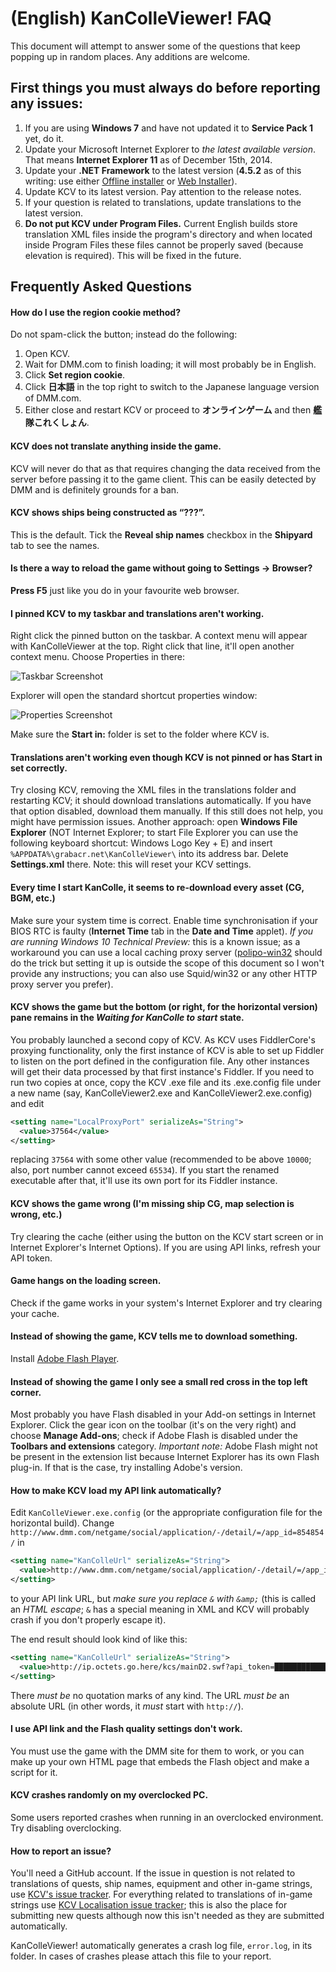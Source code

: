 # (English) KanColleViewer! FAQ
This document will attempt to answer some of the questions that keep popping up in random places.
Any additions are welcome.

## First things you must always do before reporting any issues:

1. If you are using **Windows 7** and have not updated it to **Service Pack 1** yet, do it.
2. Update your Microsoft Internet Explorer to *the latest available version*. That means **Internet Explorer 11** as of December 15th, 2014.
3. Update your **.NET Framework** to the latest version (**4.5.2** as of this writing: use either [Offline installer](http://www.microsoft.com/en-us/download/details.aspx?id=42642) or [Web Installer](http://www.microsoft.com/en-us/download/details.aspx?id=42643)).
4. Update KCV to its latest version. Pay attention to the release notes.
5. If your question is related to translations, update translations to the latest version.
6. **Do not put KCV under Program Files.** Current English builds store translation XML files inside the program's directory and when located inside Program Files these files cannot be properly saved (because elevation is required). This will be fixed in the future.

## Frequently Asked Questions
#### How do I use the region cookie method?
Do not spam-click the button; instead do the following:

1. Open KCV.
2. Wait for DMM.com to finish loading; it will most probably be in English.
3. Click **Set region cookie**.
4. Click **日本語** in the top right to switch to the Japanese language version of DMM.com.
5. Either close and restart KCV or proceed to **オンラインゲーム** and then **艦隊これくしょん**.

#### KCV does not translate anything inside the game.
KCV will never do that as that requires changing the data received from the server before passing it to the game client. This can be easily detected by DMM and is definitely grounds for a ban.

#### KCV shows ships being constructed as “???”.
This is the default. Tick the **Reveal ship names** checkbox in the **Shipyard** tab to see the names.

#### Is there a way to reload the game without going to **Settings** → **Browser**?
**Press F5** just like you do in your favourite web browser.

#### I pinned KCV to my taskbar and translations aren't working.
Right click the pinned button on the taskbar. A context menu will appear with KanColleViewer at the top. Right click that line, it'll open another context menu. Choose Properties in there:

![Taskbar Screenshot](http://i.koumakan.jp/2015-01-20/1421749535.png)

Explorer will open the standard shortcut properties window:

![Properties Screenshot](http://i.koumakan.jp/2015-01-20/1421749669.png)

Make sure the **Start in:** folder is set to the folder where KCV is.

#### Translations aren't working even though KCV is not pinned or has **Start in** set correctly.
Try closing KCV, removing the XML files in the translations folder and restarting KCV; it should download translations automatically. If you have that option disabled, download them manually. If this still does not help, you might have permission issues.
Another approach: open **Windows File Explorer** (NOT Internet Explorer; to start File Explorer you can use the following keyboard shortcut: Windows Logo Key + E) and insert `%APPDATA%\grabacr.net\KanColleViewer\` into its address bar. Delete **Settings.xml** there. Note: this will reset your KCV settings.

#### Every time I start KanColle, it seems to re-download every asset (CG, BGM, etc.)
Make sure your system time is correct. Enable time synchronisation if your BIOS RTC is faulty (**Internet Time** tab in the **Date and Time** applet).
*If you are running Windows 10 Technical Preview:* this is a known issue; as a workaround you can use a local caching proxy server ([polipo-win32](http://www.pps.univ-paris-diderot.fr/~jch/software/files/polipo/) should do the trick but setting it up is outside the scope of this document so I won't provide any instructions; you can also use Squid/win32 or any other HTTP proxy server you prefer).

#### KCV shows the game but the bottom (or right, for the horizontal version) pane remains in the *Waiting for KanColle to start* state.
You probably launched a second copy of KCV. As KCV uses FiddlerCore's proxying functionality, only the first instance of KCV is able to set up Fiddler to listen on the port defined in the configuration file. Any other instances will get their data processed by that first instance's Fiddler.
If you need to run two copies at once, copy the KCV .exe file and its .exe.config file under a new name (say, KanColleViewer2.exe and KanColleViewer2.exe.config) and edit
```xml
<setting name="LocalProxyPort" serializeAs="String">
  <value>37564</value>
</setting>
```
replacing `37564` with some other value (recommended to be above `10000`; also, port number cannot exceed `65534`). If you start the renamed executable after that, it'll use its own port for its Fiddler instance.

#### KCV shows the game wrong (I'm missing ship CG, map selection is wrong, etc.)
Try clearing the cache (either using the button on the KCV start screen or in Internet Explorer's Internet Options). If you are using API links, refresh your API token.

#### Game hangs on the loading screen.
Check if the game works in your system's Internet Explorer and try clearing your cache.

#### Instead of showing the game, KCV tells me to download something.
Install [Adobe Flash Player](http://get.adobe.com/flashplayer/).

#### Instead of showing the game I only see a small red cross in the top left corner.
Most probably you have Flash disabled in your Add-on settings in Internet Explorer. Click the gear icon on the toolbar (it's on the very right) and choose **Manage Add-ons**; check if Adobe Flash is disabled under the **Toolbars and extensions** category.
*Important note:* Adobe Flash might not be present in the extension list because Internet Explorer has its own Flash plug-in. If that is the case, try installing Adobe's version.

#### How to make KCV load my API link automatically?
Edit `KanColleViewer.exe.config` (or the appropriate configuration file for the horizontal build).
Change `http://www.dmm.com/netgame/social/application/-/detail/=/app_id=854854/` in
```xml
<setting name="KanColleUrl" serializeAs="String">
  <value>http://www.dmm.com/netgame/social/application/-/detail/=/app_id=854854/</value>
</setting>
```
to your API link URL, but *make sure you replace `&` with `&amp;`* (this is called an *HTML escape*; `&` has a special meaning in XML and KCV will probably crash if you don't properly escape it).

The end result should look kind of like this:

```xml
<setting name="KanColleUrl" serializeAs="String">
  <value>http://ip.octets.go.here/kcs/mainD2.swf?api_token=█████████████████&amp;api_starttime=█████████████</value>
</setting>
```

There *must be* no quotation marks of any kind. The URL *must be* an absolute URL (in other words, it *must* start with `http://`).

#### I use API link and the Flash quality settings don't work.
You must use the game with the DMM site for them to work, or you can make up your own HTML page that embeds the Flash object and make a script for it.

#### KCV crashes randomly on my overclocked PC.
Some users reported crashes when running in an overclocked environment. Try disabling overclocking.

#### How to report an issue?
You'll need a GitHub account. If the issue in question is not related to translations of quests, ship names, equipment and other in-game strings, use [KCV's issue tracker](https://github.com/Yuubari/KanColleViewer/issues). For everything related to translations of in-game strings use [KCV Localisation issue tracker](https://github.com/KCV-Localisation/KanColleViewer-Translations/issues); this is also the place for submitting new quests although now this isn't needed as they are submitted automatically.

KanColleViewer! automatically generates a crash log file, `error.log`, in its folder. In cases of crashes please attach this file to your report.
